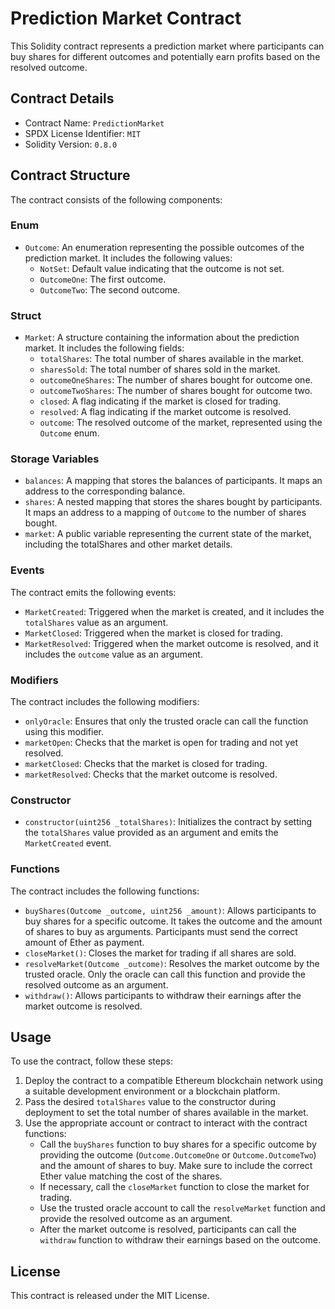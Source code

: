 # Prediction Market Contract

This Solidity contract represents a prediction market where participants can buy shares for different outcomes and potentially earn profits based on the resolved outcome.

## Contract Details

- Contract Name: `PredictionMarket`
- SPDX License Identifier: `MIT`
- Solidity Version: `0.8.0`

## Contract Structure

The contract consists of the following components:

### Enum

- `Outcome`: An enumeration representing the possible outcomes of the prediction market. It includes the following values:
  - `NotSet`: Default value indicating that the outcome is not set.
  - `OutcomeOne`: The first outcome.
  - `OutcomeTwo`: The second outcome.

### Struct

- `Market`: A structure containing the information about the prediction market. It includes the following fields:
  - `totalShares`: The total number of shares available in the market.
  - `sharesSold`: The total number of shares sold in the market.
  - `outcomeOneShares`: The number of shares bought for outcome one.
  - `outcomeTwoShares`: The number of shares bought for outcome two.
  - `closed`: A flag indicating if the market is closed for trading.
  - `resolved`: A flag indicating if the market outcome is resolved.
  - `outcome`: The resolved outcome of the market, represented using the `Outcome` enum.

### Storage Variables

- `balances`: A mapping that stores the balances of participants. It maps an address to the corresponding balance.
- `shares`: A nested mapping that stores the shares bought by participants. It maps an address to a mapping of `Outcome` to the number of shares bought.
- `market`: A public variable representing the current state of the market, including the totalShares and other market details.

### Events

The contract emits the following events:

- `MarketCreated`: Triggered when the market is created, and it includes the `totalShares` value as an argument.
- `MarketClosed`: Triggered when the market is closed for trading.
- `MarketResolved`: Triggered when the market outcome is resolved, and it includes the `outcome` value as an argument.

### Modifiers

The contract includes the following modifiers:

- `onlyOracle`: Ensures that only the trusted oracle can call the function using this modifier.
- `marketOpen`: Checks that the market is open for trading and not yet resolved.
- `marketClosed`: Checks that the market is closed for trading.
- `marketResolved`: Checks that the market outcome is resolved.

### Constructor

- `constructor(uint256 _totalShares)`: Initializes the contract by setting the `totalShares` value provided as an argument and emits the `MarketCreated` event.

### Functions

The contract includes the following functions:

- `buyShares(Outcome _outcome, uint256 _amount)`: Allows participants to buy shares for a specific outcome. It takes the outcome and the amount of shares to buy as arguments. Participants must send the correct amount of Ether as payment.
- `closeMarket()`: Closes the market for trading if all shares are sold.
- `resolveMarket(Outcome _outcome)`: Resolves the market outcome by the trusted oracle. Only the oracle can call this function and provide the resolved outcome as an argument.
- `withdraw()`: Allows participants to withdraw their earnings after the market outcome is resolved.

## Usage

To use the contract, follow these steps:

1. Deploy the contract to a compatible Ethereum blockchain network using a suitable development environment or a blockchain platform.
2. Pass the desired `totalShares` value to the constructor during deployment to set the total number of shares available in the market.
3. Use the appropriate account or contract to interact with the contract functions:
   - Call the `buyShares` function to buy shares for a specific outcome by providing the outcome (`Outcome.OutcomeOne` or `Outcome.OutcomeTwo`) and the amount of shares to buy. Make sure to include the correct Ether value matching the cost of the shares.
   - If necessary, call the `closeMarket` function to close the market for trading.
   - Use the trusted oracle account to call the `resolveMarket` function and provide the resolved outcome as an argument.
   - After the market outcome is resolved, participants can call the `withdraw` function to withdraw their earnings based on the outcome.

## License

This contract is released under the MIT License.


